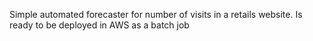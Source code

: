 Simple automated forecaster for number of visits in a retails website.
Is ready to be deployed in AWS as a batch job
